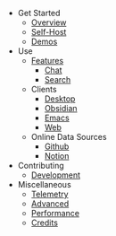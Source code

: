 - Get Started
    - [Overview](README.md)
    - [Self-Host](setup.md)
    - [Demos](demos.md)
- Use
    - [Features](features.md)
        - [Chat](chat.md)
        - [Search](search.md)
    - Clients
        - [Desktop](desktop.md)
        - [Obsidian](obsidian.md)
        - [Emacs](emacs.md)
        - [Web](web.md)
    - Online Data Sources
        - [Github](github_integration.md)
        - [Notion](notion_integration.md)
- Contributing
    - [Development](development.md)
- Miscellaneous
    - [Telemetry](telemetry.md)
    - [Advanced](advanced.md)
    - [Performance](performance.md)
    - [Credits](credits.md)

